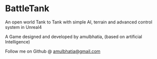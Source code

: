 # BattleTank
An open world Tank to Tank with simple AI, terrain and advanced control system in Unreal4

A Game designed and developed by amulbhatia, (based on artificial Intelligence)

Follow me on Github @ amulbhatia@gmail.com
